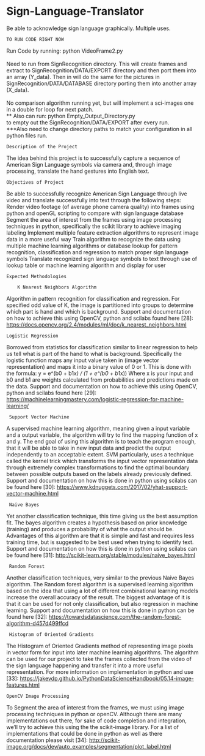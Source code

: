 # Sign-Language-Translator
Be able to acknowledge sign language graphically. Multiple uses. 

	TO RUN CODE RIGHT NOW
Run Code by running:  python VideoFrame2.py <br />
<br />
Need to run from SignRecognition directory. This will create frames and extract to SignRecognition/DATA/EXPORT directory and 		then port them into an array (Y_data). Then in will do the same for the pictures in SignRecognition/DATA/DATABASE directory 		porting them into another array (X_data).
<br />
<br /> No comparison algorithm running yet, but will implement a sci-images one in a double 		for loop for next patch. 
<br /> ** Also can run: python Empty_Output_Directory.py
<br /> to empty out the SignRecognition/DATA/EXPORT after every run.
<br />  ***Also need to change directory paths to match your configuration in all python files run. 

	Description of the Project
The idea behind this project is to successfully capture a sequence of American Sign Language symbols via camera and, through image processing, translate the hand gestures into English text.


	Objectives of Project 
Be able to successfully recognize American Sign Language through live video and translate successfully into text through the following steps:
	Render video footage (of average phone camera quality) into frames using python and openGL scripting to compare with sign 		language database
	Segment the area of interest from the frames using image processing techniques in python, specifically the scikit library to 		achieve imaging labeling
	Implement multiple feature extraction algorithms to represent image data in a more useful way
	Train algorithm to recognize the data using multiple machine learning algorithms or database lookup for pattern recognition, 		classification and regression to match proper sign language symbols
	Translate recognized sign language symbols to text through use of lookup table or machine learning algorithm and display for 		user


	Expected Methodologies
	
   		K Nearest Neighbors Algorithm
Algorithm in pattern recognition for classification and regression. For specified odd value of K, the image is partitioned into groups to determine which part is hand and which is background. Support and documentation on how to achieve this using OpenCV, python and scilabs found here [28]: https://docs.opencv.org/2.4/modules/ml/doc/k_nearest_neighbors.html 
        
    Logistic Regression
Borrowed from statistics for classification similar to linear regression to help us tell what is part of the hand to what is background. Specifically the logistic function maps any input value taken in (image vector representation) and maps it into a binary value of  0 or 1. This is done with the formula:
y = e^(b0 + b1*x) / (1 + e^(b0 + b1*x))
Where x is your input and b0 and b1 are weights calculated from probabilities and predictions made on the data. Support and documentation on how to achieve this using OpenCV, python and scilabs found here [29]: https://machinelearningmastery.com/logistic-regression-for-machine-learning/ 


     Support Vector Machine 
A supervised machine learning algorithm, meaning given a input variable and a output variable, the algorithm will try to find the mapping function of x and y. The end goal of using this algorithm is to teach the program enough, that it will be able to take in new input data and predict the output independently to an acceptable extent. SVM particularly, uses a technique called the kernel trick which transforms the input vector representation data through extremely complex transformations to find the optimal boundary between possible outputs based on the labels already previously defined.  Support and documentation on how this is done in python using scilabs can be found here [30]: https://www.kdnuggets.com/2017/02/yhat-support-vector-machine.html 


     Naive Bayes
Yet another classification technique, this time giving us the best assumption fit. The bayes algorithm creates a hypothesis based on prior knowledge (training) and produces a probability of what the output should be. Advantages of this algorithm are that it is simple and fast and requires less training time, but is suggested to be best used when trying to identify text. Support and documentation on how this is done in python using scilabs can be found here [31]: http://scikit-learn.org/stable/modules/naive_bayes.html 


     Random Forest
Another classification techniques, very similar to the previous Naive Bayes algorithm. The Random forest algorithm is a supervised learning algorithm based on the idea that using a lot of different combinational learning models increase the overall accuracy of the result. The biggest advantage of it is that it can be used for not only classification, but also regression in machine learning. Support and documentation on how this is done in python can be found here [32]: https://towardsdatascience.com/the-random-forest-algorithm-d457d499ffcd
  
  
     Histogram of Oriented Gradients
The Histogram of Oriented Gradients method of representing image pixels in vector form for input into later machine learning algorithms. The algorithm can be used for our project to take the frames collected from the video of the sign language happening and transfer it into a more useful representation. For more information on implementation in python and use [33]: https://jakevdp.github.io/PythonDataScienceHandbook/05.14-image-features.html 

	OpenCV Image Processing
To Segment the area of interest from the frames, we must using image processing techniques in python or openCV. Although there are many implementations out there, for sake of code completion and integration, we’ll try to achieve this using the the scikit-image library. For a list of implementations that could be done in python as well as there documentation please visit [34]: http://scikit-image.org/docs/dev/auto_examples/segmentation/plot_label.html 
